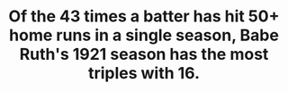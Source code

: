 ---
title:      
  - Of the 43 times a batter has hit 50+ home runs in a single season, Babe Ruth's 1921 season has the most triples with 16.
secondary:
  - He hit 59 home runs that season, which broke his own single season record at the time. 
reference:
---